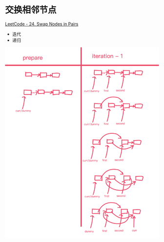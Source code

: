 # 交换相邻节点

[LeetCode - 24. Swap Nodes in Pairs](https://leetcode.com/problems/swap-nodes-in-pairs/)

* 迭代
* 递归

![](2019-05-29-18-38-35.png)